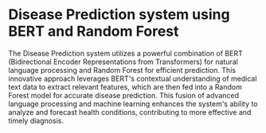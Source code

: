 # Disease Prediction system  using BERT and Random Forest
The Disease Prediction system utilizes a powerful combination of BERT (Bidirectional Encoder Representations from Transformers) for natural language processing and Random Forest for efficient prediction. This innovative approach leverages BERT's contextual understanding of medical text data to extract relevant features, which are then fed into a Random Forest model for accurate disease prediction. This fusion of advanced language processing and machine learning enhances the system's ability to analyze and forecast health conditions, contributing to more effective and timely diagnosis.


